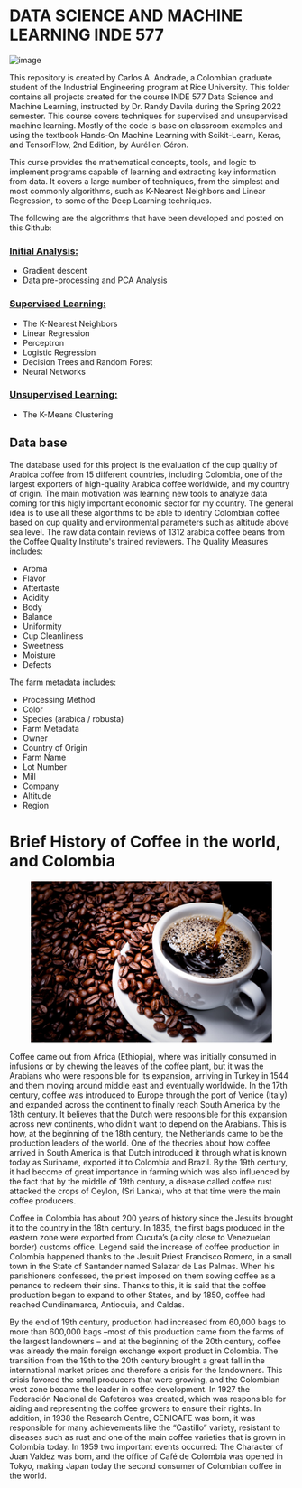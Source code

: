 # DATA SCIENCE AND MACHINE LEARNING INDE 577

![image](https://user-images.githubusercontent.com/97799358/164915972-62e1ce46-76c8-4e27-a981-7c8902ac6dbc.png)

This repository is created by Carlos A. Andrade, a Colombian graduate student of the Industrial Engineering program at Rice University. This folder contains all projects created for the course INDE 577 Data Science and Machine Learning, instructed by Dr. Randy Davila during the Spring 2022 semester. This course covers techniques for supervised and unsupervised machine learning. Mostly of the code is base on classroom examples and using the textbook Hands-On Machine Learning with Scikit-Learn, Keras, and TensorFlow, 2nd Edition, by Aurélien Géron.

This curse provides the mathematical concepts, tools, and logic to implement programs capable of learning and extracting key information from data. It covers a large number of techniques, from the simplest and most commonly algorithms, such as K-Nearest Neighbors and Linear Regression, to some of the Deep Learning techniques. 

The following are the algorithms that have been developed and posted on this Github:

### [Initial Analysis:](https://github.com/carlosandrade25/INDE-577-Carlos-Andrade/tree/main/Initial_analysis)
- Gradient descent
- Data pre-processing and PCA Analysis

### [Supervised Learning:](https://github.com/carlosandrade25/INDE-577-Carlos-Andrade/tree/main/Supervised-Learning)
- The K-Nearest Neighbors
- Linear Regression
- Perceptron
- Logistic Regression
- Decision Trees and Random Forest
- Neural Networks

### [Unsupervised Learning:](https://github.com/carlosandrade25/INDE-577-Carlos-Andrade/tree/main/Unsupervised_learning)
- The K-Means Clustering
  
## Data base

The database used for this project is the evaluation of the cup quality of Arabica coffee from 15 different countries, including Colombia, one of the largest exporters of high-quality Arabica coffee worldwide, and my country of origin. The main motivation was learning new tools to analyze data coming for this higly important economic sector for my country. The general idea is to use all these algorithms to be able to identify Colombian coffee based on cup quality and environmental parameters such as altitude above sea level. The raw data contain reviews of 1312 arabica coffee beans from the Coffee Quality Institute's trained reviewers. The Quality Measures includes:

- Aroma
- Flavor
- Aftertaste
- Acidity
- Body
- Balance
- Uniformity
- Cup Cleanliness
- Sweetness
- Moisture
- Defects

The farm metadata includes: 
- Processing Method
- Color
- Species (arabica / robusta)
- Farm Metadata
- Owner
- Country of Origin
- Farm Name
- Lot Number
- Mill
- Company
- Altitude
- Region

# Brief History of Coffee in the world, and Colombia

<p align="center"> <img src="cafe.jpg" width="428"/> </p>

Coffee came out from Africa (Ethiopia), where was initially consumed in infusions or by chewing the leaves of the coffee plant, but it was the Arabians who were responsible for its expansion, arriving in Turkey in 1544 and them moving around middle east and eventually worldwide. In the 17th century, coffee was introduced to Europe through the port of Venice (Italy) and expanded across the continent to finally reach South America by the 18th century. It believes that the Dutch were responsible for this expansion across new continents, who didn’t want to depend on the Arabians. This is how, at the beginning of the 18th century, the Netherlands came to be the production leaders of the world.  One of the theories about how coffee arrived in South America is that Dutch introduced it through what is known today as Suriname, exported it to Colombia and Brazil. By the 19th century, it had become of great importance in farming which was also influenced by the fact that by the middle of 19th century, a disease called coffee rust attacked the crops of Ceylon, (Sri Lanka), who at that time were the main coffee producers.

Coffee in Colombia has about 200 years of history since the Jesuits brought it to the country in the 18th century. In 1835, the first bags produced in the eastern zone were exported from Cucuta’s (a city close to Venezuelan border) customs office. Legend said the increase of coffee production in Colombia happened thanks to the Jesuit Priest Francisco Romero, in a small town in the State of Santander named Salazar de Las Palmas. When his parishioners confessed, the priest imposed on them sowing coffee as a penance to redeem their sins. Thanks to this, it is said that the coffee production began to expand to other States, and by 1850, coffee had reached Cundinamarca, Antioquia, and Caldas.

By the end of 19th century, production had increased from 60,000 bags to more than 600,000 bags –most of this production came from the farms of the largest landowners – and at the beginning of the 20th century, coffee was already the main foreign exchange export product in Colombia. The transition from the 19th to the 20th century brought a great fall in the international market prices and therefore a crisis for the landowners. This crisis favored the small producers that were growing, and the Colombian west zone became the leader in coffee development. In 1927 the Federación Nacional de Cafeteros was created, which was responsible for aiding and representing the coffee growers to ensure their rights. In addition, in 1938 the Research Centre, CENICAFE was born, it was responsible for many achievements like the “Castillo” variety, resistant to diseases such as rust and one of the main coffee varieties that is grown in Colombia today. In 1959 two important events occurred: The Character of Juan Valdez was born, and the office of Café de Colombia was opened in Tokyo, making Japan today the second consumer of Colombian coffee in the world.


